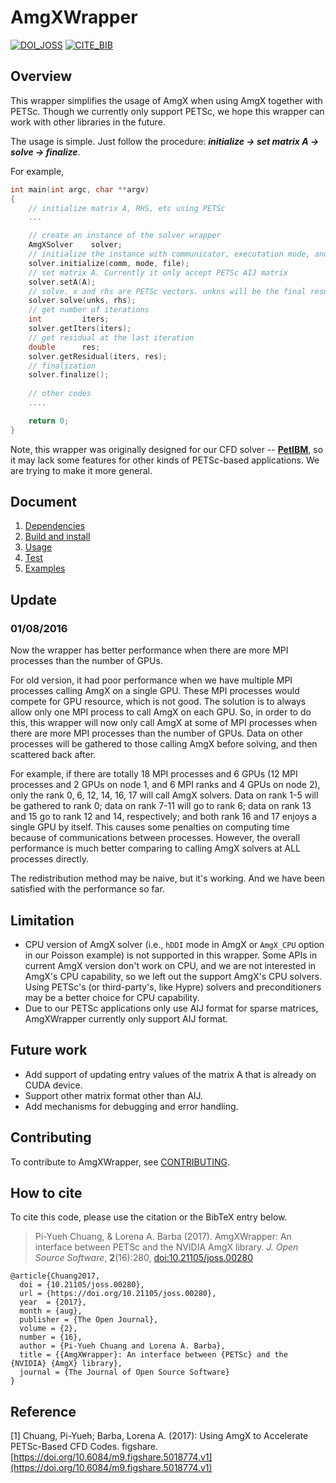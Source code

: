 # AmgXWrapper

[![DOI_JOSS](http://joss.theoj.org/papers/10.21105/joss.00280/status.svg)](http://joss.theoj.org/papers/10.21105/joss.00280)
[![CITE_BIB](https://img.shields.io/badge/Cite%20AmgXWrapper-bibtex-blue.svg)](http://www.doi2bib.org/#/doi/10.21105/joss.00280)

## Overview


This wrapper simplifies the usage of AmgX when using AmgX together with PETSc.
Though we currently only support PETSc, we hope this wrapper can work with other libraries in the future.

The usage is simple. 
Just follow the procedure: ***initialize -> set matrix A -> solve -> finalize***. 

For example,

```c++
int main(int argc, char **argv)
{
    // initialize matrix A, RHS, etc using PETSc
    ...

    // create an instance of the solver wrapper
    AmgXSolver    solver;
    // initialize the instance with communicator, executation mode, and config file
    solver.initialize(comm, mode, file);    
    // set matrix A. Currently it only accept PETSc AIJ matrix
    solver.setA(A);    
    // solve. x and rhs are PETSc vectors. unkns will be the final result in the end
    solver.solve(unks, rhs);    
    // get number of iterations
    int         iters;
    solver.getIters(iters);    
    // get residual at the last iteration
    double      res;
    solver.getResidual(iters, res);    
    // finalization
    solver.finalize();
 
    // other codes
    ....

    return 0;
}
```


Note, this wrapper was originally designed for our CFD solver -- **[PetIBM](https://github.com/barbagroup/PetIBM)**,
so it may lack some features for other kinds of PETSc-based applications.
We are trying to make it more general.

## Document


1. [Dependencies](doc/dependencies.md)
2. [Build and install](doc/install.md)
3. [Usage](doc/usage.md)
4. [Test](doc/test.md)
5. [Examples](example)

## Update 


### 01/08/2016

Now the wrapper has better performance when there are more MPI processes than the number of GPUs.

For old version,
it had poor performance when we have multiple MPI processes calling AmgX on a single GPU. 
These MPI processes would compete for GPU resource, which is not good.
The solution is to always allow only one MPI process to call AmgX on each GPU.
So, in order to do this, 
this wrapper will now only call AmgX at some of MPI processes when there are more MPI processes than the number of GPUs. 
Data on other processes will be gathered to those calling AmgX before solving, and then scattered back after.

For example, 
if there are totally 18 MPI processes and 6 GPUs (12 MPI processes and 2 GPUs on node 1, and 6 MPI ranks and 4 GPUs on node 2), 
only the rank 0, 6, 12, 14, 16, 17 will call AmgX solvers.
Data on rank 1-5 will be gathered to rank 0; 
data on rank 7-11 will go to rank 6; 
data on rank 13 and 15 go to rank 12 and 14, respectively; 
and both rank 16 and 17 enjoys a single GPU by itself.
This causes some penalties on computing time because of communications between processes.
However, the overall performance is much better comparing to calling AmgX solvers at ALL processes directly.

The redistribution method may be naive, but it's working.
And we have been satisfied with the performance so far.

## Limitation


* CPU version of AmgX solver (i.e., `hDDI` mode in AmgX or `AmgX_CPU` option
  in our Poisson example) is not supported in this wrapper. Some APIs in current
  AmgX version don't work on CPU, and we are not interested in AmgX's CPU
  capability, so we left out the support AmgX's CPU solvers. Using PETSc's (or
  third-party's, like Hypre) solvers and preconditioners may be a better choice
  for CPU capability.
* Due to our PETSc applications only use AIJ format for sparse matrices, AmgXWrapper
  currently only support AIJ format.

## Future work


* Add support of updating entry values of the matrix A that is already on CUDA device.
* Support other matrix format other than AIJ.
* Add mechanisms for debugging and error handling.

## Contributing

To contribute to AmgXWrapper, see [CONTRIBUTING](CONTRIBUTING.md).

## How to cite

To cite this code, please use the citation or the BibTeX entry below.

> Pi-Yueh Chuang, & Lorena A. Barba (2017). AmgXWrapper: An interface between PETSc and the NVIDIA AmgX library. _J. Open Source Software_, **2**(16):280, [doi:10.21105/joss.00280](http://dx.doi.org/10.21105/joss.00280)


```console
@article{Chuang2017,
  doi = {10.21105/joss.00280},
  url = {https://doi.org/10.21105/joss.00280},
  year  = {2017},
  month = {aug},
  publisher = {The Open Journal},
  volume = {2},
  number = {16},
  author = {Pi-Yueh Chuang and Lorena A. Barba},
  title = {{AmgXWrapper}: An interface between {PETSc} and the {NVIDIA} {AmgX} library},
  journal = {The Journal of Open Source Software}
}
```

## Reference

[1] Chuang, Pi-Yueh; Barba, Lorena A. (2017): Using AmgX to Accelerate PETSc-Based
CFD Codes. figshare.
[https://doi.org/10.6084/m9.figshare.5018774.v1](https://doi.org/10.6084/m9.figshare.5018774.v1)
